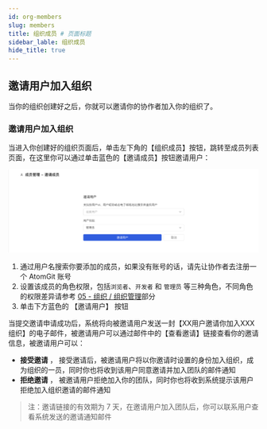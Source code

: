 ```yaml
---
id: org-members
slug: members
title: 组织成员 # 页面标题
sidebar_lable: 组织成员
hide_title: true
---
```


## 邀请用户加入组织

当你的组织创建好之后，你就可以邀请你的协作者加入你的组织了。

### 邀请用户加入组织

当进入你创建好的组织页面后，单击左下角的【组织成员】按钮，跳转至成员列表页面，在这里你可以通过单击蓝色的【邀请成员】按钮邀请用户：

![org_invite_submit](./img/org_invite_submit.png)

1. 通过用户名搜索你要添加的成员，如果没有账号的话，请先让协作者去注册一个 AtomGit 账号
2. 设置该成员的角色权限，包括`浏览者`、`开发者` 和 `管理员` 等三种角色，不同角色的权限差异请参考 [05 - 组织 / 组织管理](settings)部分
3. 单击下方蓝色的 【邀请用户】 按钮

当提交邀请申请成功后，系统将向被邀请用户发送一封【XX用户邀请你加入XXX组织】的电子邮件，被邀请用户可以通过邮件中的【查看邀请】链接查看你的邀请信息，被邀请用户可以：

- **接受邀请** ， 接受邀请后，被邀请用户将以你邀请时设置的身份加入组织，成为组织的一员，同时你也将收到该用户同意邀请并加入团队的邮件通知
- **拒绝邀请** ， 被邀请用户拒绝加入你的团队，同时你也将收到系统提示该用户拒绝加入组织邀请的邮件通知

> 注：邀请链接的有效期为 7 天，在邀请用户加入团队后，你可以联系用户查看系统发送的邀请通知邮件